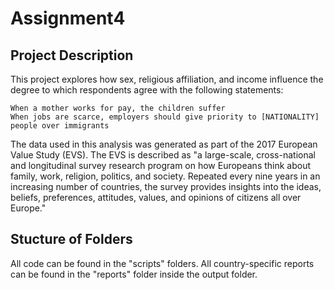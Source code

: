 # Assignment4

## Project Description

This project explores how sex, religious affiliation, and income influence the degree to which respondents agree with the following statements:

    When a mother works for pay, the children suffer
    When jobs are scarce, employers should give priority to [NATIONALITY] people over immigrants

The data used in this analysis was generated as part of the 2017 European Value Study (EVS). The EVS is described as "a large-scale, cross-national and longitudinal survey research program on how Europeans think about family, work, religion, politics, and society. Repeated every nine years in an increasing number of countries, the survey provides insights into the ideas, beliefs, preferences, attitudes, values, and opinions of citizens all over Europe."

## Stucture of Folders

All code can be found in the "scripts" folders. All country-specific reports can be found in the "reports" folder inside the output folder.

## 
